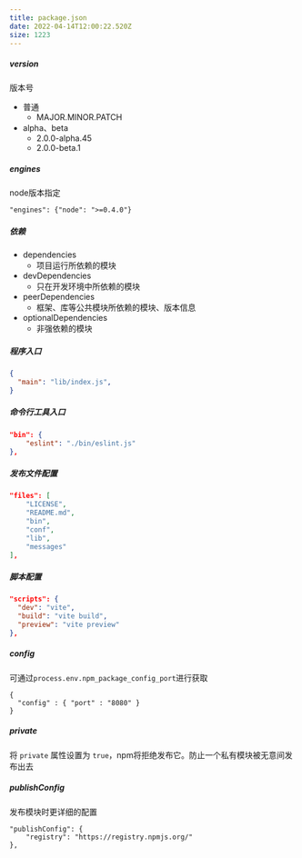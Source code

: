 ```yaml
---
title: package.json
date: 2022-04-14T12:00:22.520Z
size: 1223
---
```

##### version

版本号

- 普通
  - MAJOR.MINOR.PATCH
- alpha、beta
  - 2.0.0-alpha.45
  - 2.0.0-beta.1



##### engines

node版本指定

```
"engines": {"node": ">=0.4.0"}
```



##### 依赖

- dependencies
  - 项目运行所依赖的模块
- devDependencies
  - 只在开发环境中所依赖的模块
- peerDependencies
  - 框架、库等公共模块所依赖的模块、版本信息
- optionalDependencies
  - 非强依赖的模块

##### 程序入口

```json
{
  "main": "lib/index.js",
}
```

##### 命令行工具入口

```json
"bin": {
	"eslint": "./bin/eslint.js"
},
```

##### 发布文件配置

```json
"files": [
    "LICENSE",
    "README.md",
    "bin",
    "conf",
    "lib",
    "messages"
],
```

##### 脚本配置

```json
"scripts": {
  "dev": "vite",
  "build": "vite build",
  "preview": "vite preview"
},
```

##### config

可通过`process.env.npm_package_config_port`进行获取

```
{
  "config" : { "port" : "8080" }
}
```

##### private

将 `private` 属性设置为 `true`，npm将拒绝发布它。防止一个私有模块被无意间发布出去

##### publishConfig

发布模块时更详细的配置

```
"publishConfig": {
	"registry": "https://registry.npmjs.org/"
},
```

